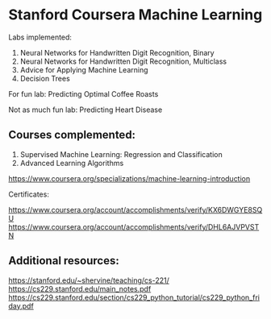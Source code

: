 # Stanford Coursera Machine Learning 

Labs implemented:
1. Neural Networks for Handwritten Digit Recognition, Binary
2. Neural Networks for Handwritten Digit Recognition, Multiclass
3. Advice for Applying Machine Learning 
4. Decision Trees

For fun lab:
Predicting Optimal Coffee Roasts 

Not as much fun lab:
Predicting Heart Disease 

## Courses complemented:

1. Supervised Machine Learning: Regression and Classification
2. Advanced Learning Algorithms

https://www.coursera.org/specializations/machine-learning-introduction 

Certificates:

https://www.coursera.org/account/accomplishments/verify/KX6DWGYE8SQU 
https://www.coursera.org/account/accomplishments/verify/DHL6AJVPVSTN  

## Additional resources:

https://stanford.edu/~shervine/teaching/cs-221/ 
https://cs229.stanford.edu/main_notes.pdf 
https://cs229.stanford.edu/section/cs229_python_tutorial/cs229_python_friday.pdf
